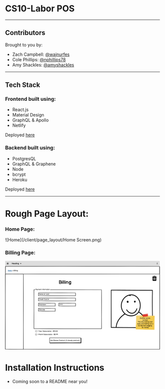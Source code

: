 # CS10-Labor POS

---

## Contributors

Brought to you by:

- Zach Campbell: [@wajnurfes](https://github.com/wajnurfes)
- Cole Phillips: [@nphillips78](https://github.com/nphillips78)
- Amy Shackles: [@amyshackles](https://github.com/AmyShackles)

---

## Tech Stack

### Frontend built using:

- React.js
- Material Design
- GraphQL & Apollo
- Netlify

Deployed [here](https://bestpos.netlify.com/)

### Backend built using:

- PostgresQL
- GraphQL & Graphene
- Node
- bcrypt
- Heroku

Deployed [here](https://dashboard.heroku.com/apps/labs7-posserver)

---

# Rough Page Layout:

### Home Page:

![Home](/client/page_layout/Home Screen.png)

### Billing Page:

![Billing](/client/page_layout/Billing.png)

# Installation Instructions

- Coming soon to a README near you!
